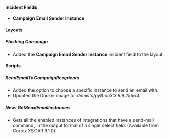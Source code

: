 
#### Incident Fields
- **Campaign Email Sender Instance**

#### Layouts
##### Phishing Campaign
- Added the **Campaign Email Sender Instance** incident field to the layout.

#### Scripts
##### SendEmailToCampaignRecipients
- Added the option to choose a specific instance to send an email with.
- Updated the Docker image to: *demisto/python3:3.9.9.25564*.
##### New: GetSendEmailInstances
- Gets all the enabled instances of integrations that have a send-mail command, in the output format of a single select field. (Available from Cortex XSOAR 6.1.0).
